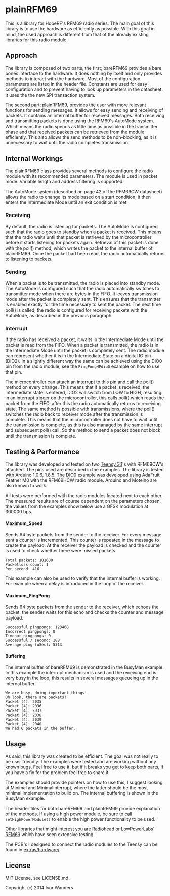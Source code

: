 plainRFM69
=========

This is a library for HopeRF's RFM69 radio series. The main goal of this library
is to use the hardware as efficiently as possible. With this goal in mind, the
used approach is different from that of the already existing libraries for this
radio module.

Approach
-------
The library is composed of two parts, the first; bareRFM69 provides a bare bones
interface to the hardware. It does nothing by itself and only provides methods
to interact with the hardware. Most of the configuration parameters are listed
in the header file. Constants are used for easy configuration and to prevent
having to look up parameters in the datasheet.
It uses the the new SPI transaction system.

The second part; plainRFM69, provides the user with more relevant functions for
sending messages. It allows for easy sending and receiving of packets. It
contains an internal buffer for received messages. Both receiving and
transmitting packets is done using the RFM69's AutoMode system. Which means the
radio spends as little time as possible in the transmitter phase and that
received packets can be retrieved from the module efficiently. This also allows
the send methods to be non-blocking, as it is unnecessary to wait until the
radio completes transmission.


Internal Workings
---------------
The plainRFM69 class provides several methods to configure the radio module with
its recommended parameters. The module is used in packet mode. Variable length
and address filtering is supported. 

The AutoMode system (described on page 42 of the RFM69CW datasheet) allows the
radio to change its mode based on a start condition, it then enters the
Intermediate Mode until an exit condition is met. 

### Receiving
By default, the radio is listening for packets. The AutoMode is configured such
that the radio goes to standby when a packet is received. This means that the
radio waits until that packet is retrieved by the microcontroller before it
starts listening for packets again. Retrieval of this packet is done with the
poll() method, which writes the packet to the internal buffer of plainRFM69.
Once the packet had been read, the radio automatically returns to listening to
packets.

### Sending
When a packet is to be transmitted, the radio is placed into standby mode. The
AutoMode is configured such that the radio automatically switches to transmitter
mode when there are bytes in the FIFO. It leaves transmission mode after the
packet is completely sent. This ensures that the transmitter is enabled 
exactly for the time necessary to sent the packet. The next time poll() is
called, the radio is configured for receiving packets with the AutoMode, as 
described in the previous paragraph.

### Interrupt
If the radio has received a packet, it waits in the Intermediate Mode until the
packet is read from the FIFO. When a packet is transmitted, the radio is in the
Intermediate Mode until the packet is completely sent. The radio module can
represent whether it is in the Intermediate State on a digital IO pin (DIO2).
In a slightly different way the same can be achieved using the DIO0 pin from the
radio module, see the `PingPongHPdio0` example on how to use that pin.

The microcontroller can attach an interrupt to this pin and call the poll()
method on every change. This means that if a packet is received, the
intermediate state is entered, DIO2 will switch from LOW to HIGH, resulting in
an interrupt trigger on the microcontroller, this calls poll() which reads the
packet from the FIFO, after this the radio automatically returns to receiving
state. The same method is possible with transmissions, where the poll() switches
the radio back to receiver mode after the transmission is complete. This means
that the microcontroller does not have to wait until the transmission is
complete, as this is also managed by the same interrupt and subsequent poll()
call. So the method to send a packet does not block until the transmission is
complete.


Testing & Performance
-------------------
The library was developed and tested on two [Teensy 3.1][teensy31]'s with
RFM69CW's attached. The pins used are described in the examples. The library is
tested with Arduino 1.0.6, 1.8.5. The DIO0 example was developed using
AdaFruit Feather M0 with the RFM69HCW radio module. Arduino and Moteino are also
known to work.

All tests were performed with the radio modules located next to each other. The
measured results are of course dependent on the parameters chosen, the
values from the examples show below use a GFSK modulation at 300000 bps.

#### Maximum_Speed
Sends 64 byte packets from the sender to the receiver. For every message sent
a counter is incremented. This counter is repeated in the message to create the
payload. At the receiver the payload is checked and the counter is used to check
whether there were missed packets.
```
Total packets: 101600
Packetloss count: 1
Per second: 416
```
This example can also be used to verify that the internal buffer is working. For
example when a delay is introduced in the loop of the receiver.


#### Maximum_PingPong
Sends 64 byte packets from the sender to the receiver, which echoes the packet,
the sender waits for this echo and checks the counter and message payload.
```
Successful pingpongs: 123468
Incorrect pingpongs: 0
Timeout pingpongs: 0
Successful / second: 188
Average ping (uSec): 5313
```

#### Buffering
The internal buffer of bareRFM69 is demonstrated in the BusyMan example. In this
example the interrupt mechanism is used and the receiving end is very busy in
the loop, this results in several messages queueing up in the internal buffer.
```
We are busy, doing important things!
Oh look, there are packets!
Packet (4): 2035
Packet (4): 2036
Packet (4): 2037
Packet (4): 2038
Packet (4): 2039
Packet (4): 2040
We had 6 packets in the buffer.
```


Usage
-----
As said, this library was created to be efficient. The goal was not really to be
user friendly. The examples were tested and are working without any known bugs.
Feel free to use it, but if it breaks you get to keep both parts, if you have a
fix for the problem feel free to share it.

The examples should provide pointers on how to use this, I suggest looking at
Minimal and MinimalInterrupt, where the latter should be the most minimal
implementation to build on. The internal buffering is shown in the BusyMan
example.

The header files for both bareRFM69 and plainRFM69 provide explanation of the
methods. If using a high power module, be sure to call `setHighPowerModule()` to
enable the high power functionality to be used.

Other libraries that might interest you are [Radiohead][radiohead] or
LowPowerLabs' [RFM69][rfm69] which have seen extensive testing.

The PCB's I designed to connect the radio modules to the Teensy can be found in
[extras/hardware/](extras/hardware/).

License
------
MIT License, see LICENSE.md.

Copyright (c) 2014 Ivor Wanders


[teensy31]: http://www.pjrc.com/teensy/
[radiohead]: http://www.airspayce.com/mikem/arduino/RadioHead/
[rfm69]: https://github.com/LowPowerLab/RFM69
